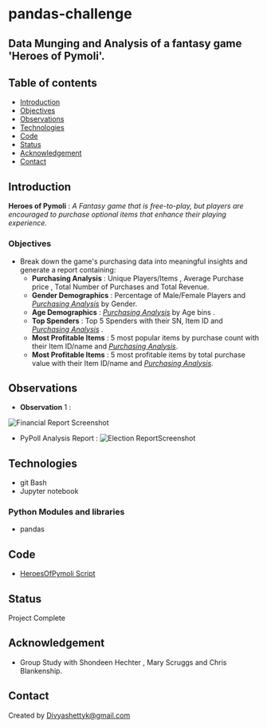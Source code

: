 # pandas-challenge## Data Munging and Analysis of a fantasy game 'Heroes of Pymoli'.## Table of contents* [Introduction ](#introduction )* [Objectives ](#objectives)* [Observations](#observations)* [Technologies](#technologies)* [Code](#code)* [Status](#status)* [Acknowledgement ](#acknowledgement )* [Contact](#contact)## Introduction__Heroes of Pymoli__  : *A Fantasy game that is free-to-play, but players are encouraged to purchase optional items that enhance their playing experience.*### Objectives -  Break down the game's purchasing data into meaningful insights and generate a report containing:     *  __Purchasing Analysis__ : Unique Players/Items , Average Purchase price , Total Number of Purchases and Total Revenue.     *  __Gender Demographics__ : Percentage of Male/Female Players and *[Purchasing Analysis](#Purchasing_Analysis)* by Gender.     *   __Age Demographics__ : *[Purchasing Analysis](#Purchasing_Analysis)* by Age bins .     *   __Top Spenders__ : Top 5 Spenders with their SN, Item ID and *[Purchasing Analysis](#Purchasing_Analysis)* .     *  __Most Profitable Items__ : 5 most popular items by purchase count with their Item ID/name and *[Purchasing Analysis](#Purchasing_Analysis)*.     *  __Most Profitable Items__ : 5 most profitable items by total purchase value with their Item ID/name and *[Purchasing Analysis](Purchasing_Analysis)*.## Observations- __Observation__ 1 : ![Financial Report Screenshot](./Images/pybank_result.jpg)- PyPoll Analysis Report : ![Election ReportScreenshot](./Images/pypoll_result.jpg)## Technologies* git Bash* Jupyter notebook### Python Modules and libraries* pandas ## Code - [HeroesOfPymoli Script](/HeroesOfPymoli/HeroesOfPymoli_starter.ipynb)## StatusProject Complete## Acknowledgement - Group Study with Shondeen Hechter , Mary Scruggs and Chris Blankenship.## ContactCreated by [Divyashettyk@gmail.com](#divyashettyk@gmail.com)